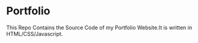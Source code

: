 # Portfolio
This Repo Contains the Source Code of my Portfolio Website.It is written in HTML/CSS/Javascript.
